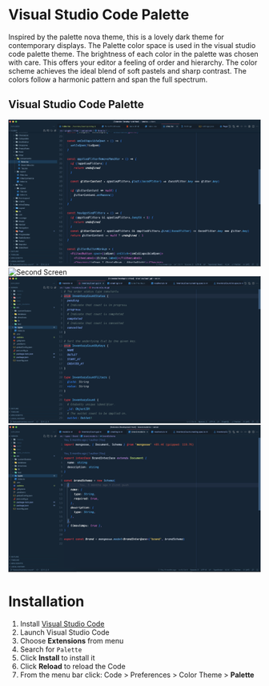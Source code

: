# Visual Studio Code Palette

Inspired by the palette nova theme, this is a lovely dark theme for contemporary
displays. The Palette color space is used in the visual studio code palette
theme. The brightness of each color in the palette was chosen with care. This
offers your editor a feeling of order and hierarchy. The color scheme achieves
the ideal blend of soft pastels and sharp contrast. The colors follow a harmonic
pattern and span the full spectrum.

## Visual Studio Code Palette

![First Screen](first-screen.jpg) ![Second Screen](three-dark.jpg)
![Graphql](graphql.jpg) ![Typescript](typescript.jpg)

# Installation

1.  Install [Visual Studio Code](https://code.visualstudio.com/)
2.  Launch Visual Studio Code
3.  Choose **Extensions** from menu
4.  Search for `Palette`
5.  Click **Install** to install it
6.  Click **Reload** to reload the Code
7.  From the menu bar click: Code > Preferences > Color Theme > **Palette**
